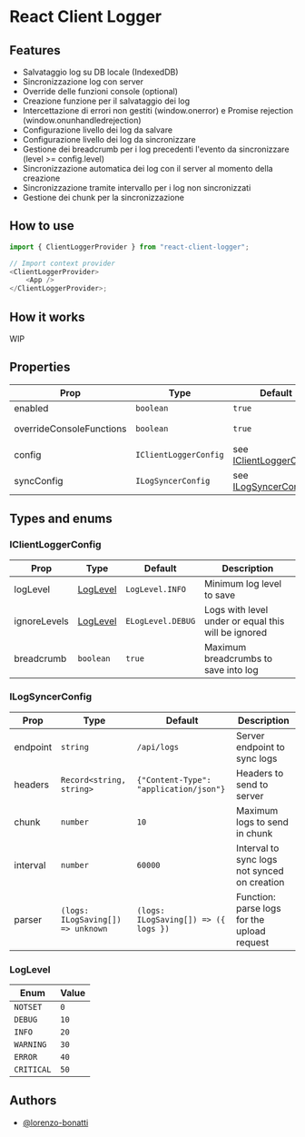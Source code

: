 # React Client Logger

## Features

- Salvataggio log su DB locale (IndexedDB)
- Sincronizzazione log con server
- Override delle funzioni console (optional)
- Creazione funzione per il salvataggio dei log
- Intercettazione di errori non gestiti (window.onerror) e Promise rejection (window.onunhandledrejection)
- Configurazione livello dei log da salvare
- Configurazione livello dei log da sincronizzare
- Gestione dei breadcrumb per i log precedenti l'evento da sincronizzare (level >= config.level)
- Sincronizzazione automatica dei log con il server al momento della creazione
- Sincronizzazione tramite intervallo per i log non sincronizzati
- Gestione dei chunk per la sincronizzazione

## How to use

```typescript jsx
import { ClientLoggerProvider } from "react-client-logger";

// Import context provider
<ClientLoggerProvider>
    <App />
</ClientLoggerProvider>;
```

## How it works

WIP

## Properties

| Prop                     | Type                  | Default                                         | Description                        |
|--------------------------|-----------------------|-------------------------------------------------|------------------------------------| 
| enabled                  | `boolean`             | `true`                                          | Enable the log saving              |
| overrideConsoleFunctions | `boolean`             | `true`                                          | Override `console` functions       |
| config                   | `IClientLoggerConfig` | see [IClientLoggerConfig](#IClientLoggerConfig) | ClientLoggerProvider configuration |
| syncConfig               | `ILogSyncerConfig`    | see [ILogSyncerConfig](#ILogSyncerConfig)       | Sync records configuration         |

## Types and enums

### IClientLoggerConfig

| Prop         | Type                  | Default           | Description                                         |
|--------------|-----------------------|-------------------|-----------------------------------------------------|
| logLevel     | [LogLevel](#LogLevel) | `LogLevel.INFO`   | Minimum log level to save                           |
| ignoreLevels | [LogLevel](#LogLevel) | `ELogLevel.DEBUG` | Logs with level under or equal this will be ignored |
| breadcrumb   | `boolean`             | `true`            | Maximum breadcrumbs to save into log                |

### ILogSyncerConfig

| Prop     | Type                              | Default                                | Description                                  |
|----------|-----------------------------------|----------------------------------------|----------------------------------------------|
| endpoint | `string`                          | `/api/logs`                            | Server endpoint to sync logs                 |
| headers  | `Record<string, string>`          | `{"Content-Type": "application/json"}` | Headers to send to server                    |
| chunk    | `number`                          | `10`                                   | Maximum logs to send in chunk                |
| interval | `number`                          | `60000`                                | Interval to sync logs not synced on creation |
| parser   | `(logs: ILogSaving[]) => unknown` | `(logs: ILogSaving[]) => ({ logs })`   | Function: parse logs for the upload request  |

### LogLevel

| Enum       | Value |
|------------|-------|
| `NOTSET`   | `0`   |
| `DEBUG`    | `10`  |
| `INFO`     | `20`  |
| `WARNING`  | `30`  |
| `ERROR`    | `40`  |
| `CRITICAL` | `50`  |

## Authors

- [@lorenzo-bonatti](https://github.com/lorenzo-bonatti)
